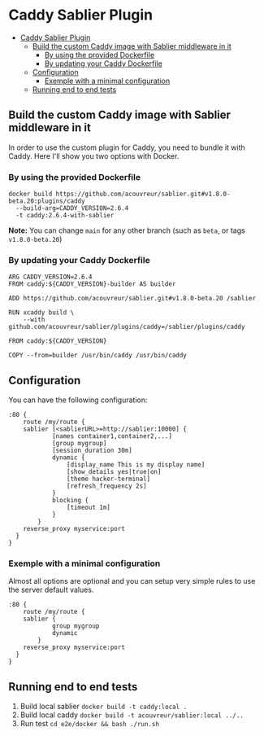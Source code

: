 # Caddy Sablier Plugin

- [Caddy Sablier Plugin](#caddy-sablier-plugin)
  - [Build the custom Caddy image with Sablier middleware in it](#build-the-custom-caddy-image-with-sablier-middleware-in-it)
    - [By using the provided Dockerfile](#by-using-the-provided-dockerfile)
    - [By updating your Caddy Dockerfile](#by-updating-your-caddy-dockerfile)
  - [Configuration](#configuration)
    - [Exemple with a minimal configuration](#exemple-with-a-minimal-configuration)
  - [Running end to end tests](#running-end-to-end-tests)

## Build the custom Caddy image with Sablier middleware in it

In order to use the custom plugin for Caddy, you need to bundle it with Caddy.
Here I'll show you two options with Docker.

### By using the provided Dockerfile

```
docker build https://github.com/acouvreur/sablier.git#v1.8.0-beta.20:plugins/caddy 
  --build-arg=CADDY_VERSION=2.6.4
  -t caddy:2.6.4-with-sablier
```

**Note:** You can change `main` for any other branch (such as `beta`, or tags `v1.8.0-beta.20`)

### By updating your Caddy Dockerfile

```
ARG CADDY_VERSION=2.6.4
FROM caddy:${CADDY_VERSION}-builder AS builder

ADD https://github.com/acouvreur/sablier.git#v1.8.0-beta.20 /sablier

RUN xcaddy build \
    --with github.com/acouvreur/sablier/plugins/caddy=/sablier/plugins/caddy

FROM caddy:${CADDY_VERSION}

COPY --from=builder /usr/bin/caddy /usr/bin/caddy
```

## Configuration

You can have the following configuration:

```	
:80 {
	route /my/route {
    sablier [<sablierURL>=http://sablier:10000] {
			[names container1,container2,...]
			[group mygroup]
			[session_duration 30m]
			dynamic {
				[display_name This is my display name]
				[show_details yes|true|on]
				[theme hacker-terminal]
				[refresh_frequency 2s]
			}
			blocking {
				[timeout 1m]
			}
		}
    reverse_proxy myservice:port
  }
}
```

### Exemple with a minimal configuration

Almost all options are optional and you can setup very simple rules to use the server default values.

```	
:80 {
	route /my/route {
    sablier {
			group mygroup
			dynamic
		}
    reverse_proxy myservice:port
  }
}
```

## Running end to end tests

1. Build local sablier
  `docker build -t caddy:local .`
2. Build local caddy
  `docker build -t acouvreur/sablier:local ../..`
3. Run test
  `cd e2e/docker && bash ./run.sh`